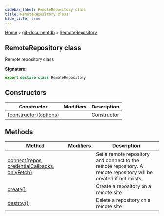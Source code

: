 ```yaml
---
sidebar_label: RemoteRepository class
title: RemoteRepository class
hide_title: true
---
```


[Home](./index.md) &gt; [git-documentdb](./git-documentdb.md) &gt; [RemoteRepository](./git-documentdb.remoterepository.md)

## RemoteRepository class

Remote repository class

<b>Signature:</b>

```typescript
export declare class RemoteRepository 
```

## Constructors

|  Constructor | Modifiers | Description |
|  --- | --- | --- |
|  [(constructor)(options)](./git-documentdb.remoterepository._constructor_.md) |  | Constructor |

## Methods

|  Method | Modifiers | Description |
|  --- | --- | --- |
|  [connect(repos, credentialCallbacks, onlyFetch)](./git-documentdb.remoterepository.connect.md) |  | Set a remote repository and connect to the remote repository. A remote repository will be created if not exists. |
|  [create()](./git-documentdb.remoterepository.create.md) |  | Create a repository on a remote site |
|  [destroy()](./git-documentdb.remoterepository.destroy.md) |  | Delete a repository on a remote site |

